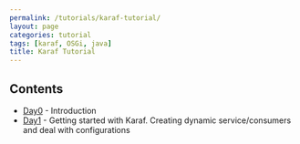 ```yaml
---
permalink: /tutorials/karaf-tutorial/
layout: page
categories: tutorial
tags: [karaf, OSGi, java]
title: Karaf Tutorial
---
```


## Contents

* [Day0](./day0) - Introduction
* [Day1](./day1/) - Getting started with Karaf. Creating dynamic service/consumers and deal with configurations

